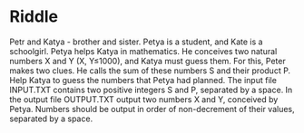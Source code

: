# Riddle
Petr and Katya - brother and sister. Petya is a student, and Kate is a schoolgirl. Petya helps Katya in mathematics. He conceives two natural numbers X and Y (X, Y≤1000), and Katya must guess them. For this, Peter makes two clues. He calls the sum of these numbers S and their product P. Help Katya to guess the numbers that Petya had planned.
The input file INPUT.TXT contains two positive integers S and P, separated by a space.
In the output file OUTPUT.TXT output two numbers X and Y, conceived by Petya. Numbers should be output in order of non-decrement of their values, separated by a space.
